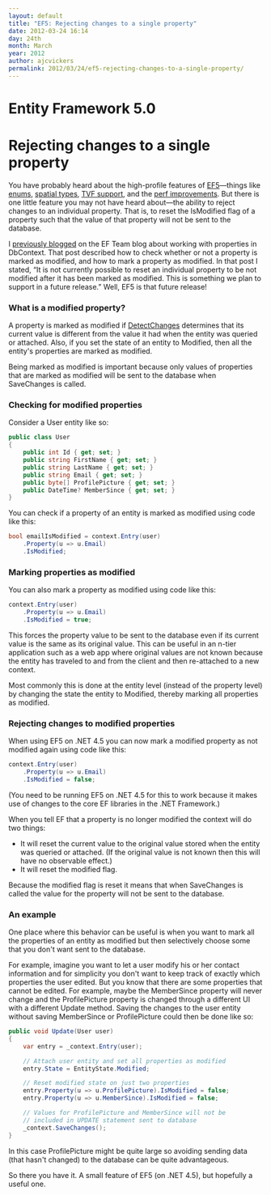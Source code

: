 ```yaml
---
layout: default
title: "EF5: Rejecting changes to a single property"
date: 2012-03-24 16:14
day: 24th
month: March
year: 2012
author: ajcvickers
permalink: 2012/03/24/ef5-rejecting-changes-to-a-single-property/
---
```


# Entity Framework 5.0
# Rejecting changes to a single property

You have probably heard about the high-profile features of <a href="https://docs.microsoft.com/archive/blogs/adonet/ef5-beta-2-available-on-nuget">EF5</a>—things like <a href="http://msdn.microsoft.com/en-us/hh859576">enums</a>, <a href="http://msdn.microsoft.com/en-us/hh859721">spatial types</a>, <a href="http://msdn.microsoft.com/en-us/hh859577">TVF support</a>, and the <a href="https://docs.microsoft.com/archive/blogs/adonet/sneak-preview-entity-framework-5-0-performance-improvements">perf improvements</a>. But there is one little feature you may not have heard about—the ability to reject changes to an individual property. That is, to reset the IsModified flag of a property such that the value of that property will not be sent to the database.


I <a href="https://docs.microsoft.com/archive/blogs/adonet/using-dbcontext-in-ef-4-1-part-5-working-with-property-values">previously blogged</a> on the EF Team blog about working with properties in DbContext. That post described how to check whether or not a property is marked as modified, and how to mark a property as modified. In that post I stated, “It is not currently possible to reset an individual property to be not modified after it has been marked as modified. This is something we plan to support in a future release.” Well, EF5 is that future release!
<h3>What is a modified property?</h3>
A property is marked as modified if <a href="/2012/03/10/secrets-of-detectchanges-part-1-what-does-detectchanges-do/">DetectChanges</a> determines that its current value is different from the value it had when the entity was queried or attached. Also, if you set the state of an entity to Modified, then all the entity's properties are marked as modified.

Being marked as modified is important because only values of properties that are marked as modified will be sent to the database when SaveChanges is called.
<h3>Checking for modified properties</h3>
Consider a User entity like so:

``` c#
public class User
{
    public int Id { get; set; }
    public string FirstName { get; set; }
    public string LastName { get; set; }
    public string Email { get; set; }
    public byte[] ProfilePicture { get; set; }
    public DateTime? MemberSince { get; set; }
}
```

You can check if a property of an entity is marked as modified using code like this:

``` c#
bool emailIsModified = context.Entry(user)
    .Property(u => u.Email)
    .IsModified;
```
<h3>Marking properties as modified</h3>
You can also mark a property as modified using code like this:

``` c#
context.Entry(user)
    .Property(u => u.Email)
    .IsModified = true;
```


This forces the property value to be sent to the database even if its current value is the same as its original value. This can be useful in an n-tier application such as a web app where original values are not known because the entity has traveled to and from the client and then re-attached to a new context.

Most commonly this is done at the entity level (instead of the property level) by changing the state the entity to Modified, thereby marking all properties as modified.
<h3>Rejecting changes to modified properties</h3>
When using EF5 on .NET 4.5 you can now mark a modified property as not modified again using code like this:

``` c#
context.Entry(user)
    .Property(u => u.Email)
    .IsModified = false;
```


(You need to be running EF5 on .NET 4.5 for this to work because it makes use of changes to the core EF libraries in the .NET Framework.)

When you tell EF that a property is no longer modified the context will do two things:
<ul>
	<li>It will reset the current value to the original value stored when the entity was queried or attached. (If the original value is not known then this will have no observable effect.)</li>
	<li>It will reset the modified flag.</li>
</ul>
Because the modified flag is reset it means that when SaveChanges is called the value for the property will not be sent to the database.
<h3>An example</h3>
One place where this behavior can be useful is when you want to mark all the properties of an entity as modified but then selectively choose some that you don't want sent to the database.

For example, imagine you want to let a user modify his or her contact information and for simplicity you don't want to keep track of exactly which properties the user edited. But you know that there are some properties that cannot be edited. For example, maybe the MemberSince property will never change and the ProfilePicture property is changed through a different UI with a different Update method. Saving the changes to the user entity without saving MemberSince or ProfilePicture could then be done like so:

``` c#
public void Update(User user)
{
    var entry = _context.Entry(user);

    // Attach user entity and set all properties as modified
    entry.State = EntityState.Modified;

    // Reset modified state on just two properties
    entry.Property(u => u.ProfilePicture).IsModified = false;
    entry.Property(u => u.MemberSince).IsModified = false;

    // Values for ProfilePicture and MemberSince will not be
    // included in UPDATE statement sent to database
    _context.SaveChanges();
}
```

In this case ProfilePicture might be quite large so avoiding sending data (that hasn't changed) to the database can be quite advantageous.

So there you have it. A small feature of EF5 (on .NET 4.5), but hopefully a useful one.
